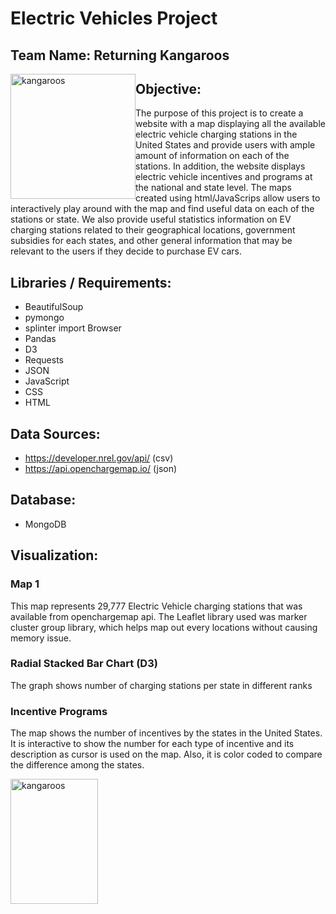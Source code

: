 # Electric Vehicles Project
## Team Name: Returning Kangaroos
 
<img src="https://ih1.redbubble.net/image.191575280.8841/st,small,845x845-pad,1000x1000,f8f8f8.u3.jpg"
     alt="kangaroos"
     style="float: left" width='200' height='200'/>


## Objective:

The purpose of this project is to create a website with a map displaying all the available electric vehicle charging stations in the United States and provide users with ample amount of information on each of the stations. In addition, the website displays electric vehicle incentives and programs at the national and state level. The maps created using html/JavaScrips allow users to interactively play around with the map and find useful data on each of the stations or state. We also provide useful statistics information on EV charging stations related to their geographical locations, government subsidies for each states, and other general information that may be relevant to the users if they decide to purchase EV cars.


## Libraries / Requirements:
* BeautifulSoup
* pymongo
* splinter import Browser
* Pandas
* D3
* Requests
* JSON
* JavaScript
* CSS
* HTML


## Data Sources:

* https://developer.nrel.gov/api/ (csv)
* https://api.openchargemap.io/ (json)


## Database:

* MongoDB


## Visualization:
### Map 1
This map represents 29,777 Electric Vehicle charging stations that was available from openchargemap api. The Leaflet library used was marker cluster group library, which helps map out every locations without causing memory issue.

### Radial Stacked Bar Chart (D3)
The graph shows number of charging stations per state in different ranks

### Incentive Programs
The map shows the number of incentives by the states in the United States.
It is interactive to show the number for each type of incentive and its description as cursor is used on the map. Also, it is color coded to compare the difference among the states.

<img src="https://i.pinimg.com/originals/18/8c/a7/188ca7f03d2282765b57fb602f1a7235.jpg"
     alt="kangaroos"
     style="float: left" width='140' height='200'/>


